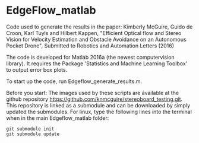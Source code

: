 # EdgeFlow_matlab

Code used to generate the results in the paper: 
Kimberly McGuire, Guido de Croon, Karl Tuyls and Hilbert Kappen,  "Efficient Optical flow and Stereo Vision for Velocity Estimation and
Obstacle Avoidance on an Autonomous Pocket Drone", Submitted to Robotics and Automation Letters (2016)

The code is developed for Matlab 2016a (the newest computervision library). It requires the Package 'Statistics and Machine Learning Toolbox' to output error box plots.

To start up the code, run Edgeflow_generate_results.m.

Before you start:
The images used by these scripts are available at the github repository https://github.com/knmcguire/stereoboard_testing.git. This repository is linked as a submodule and can be downloaded by simply updated the submodules. For linux, type the following lines into the terminal when in the main Edgeflow_matlab folder:

	git submodule init
	git submodule update

